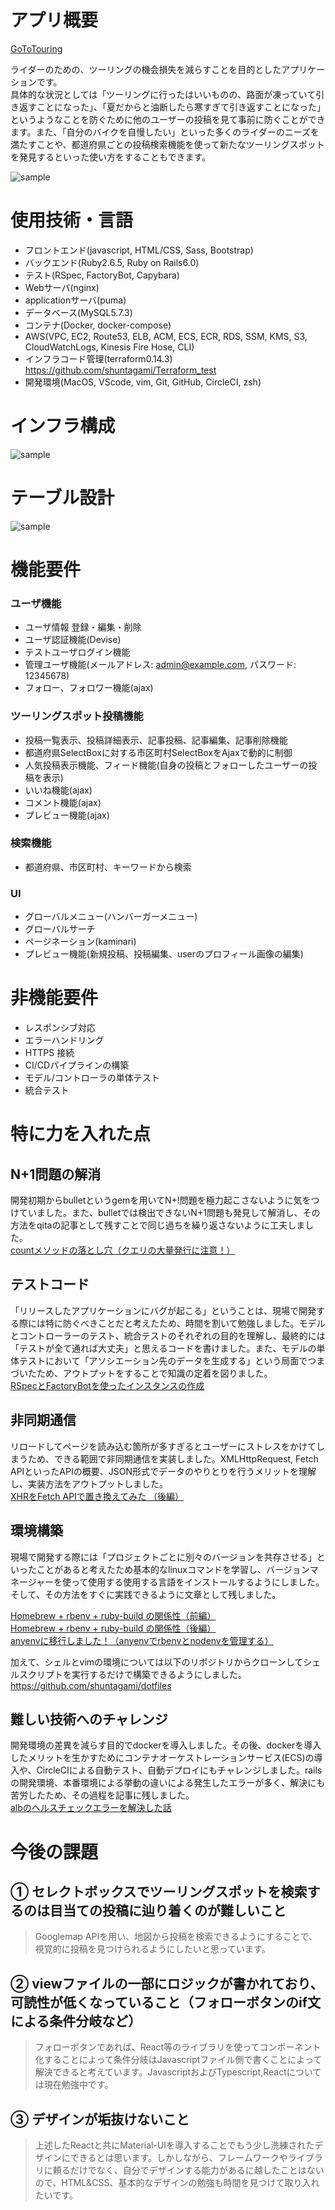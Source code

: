 # アプリ概要

[GoToTouring](http://touringtaro.work/)<br>

ライダーのための、ツーリングの機会損失を減らすことを目的としたアプリケーションです。<br>
具体的な状況としては「ツーリングに行ったはいいものの、路面が凍っていて引き返すことになった」、「夏だからと油断したら寒すぎて引き返すことになった」というようなことを防ぐために他のユーザーの投稿を見て事前に防ぐことができます。また、「自分のバイクを自慢したい」といった多くのライダーのニーズを満たすことや、都道府県ごとの投稿検索機能を使って新たなツーリングスポットを発見するといった使い方をすることもできます。

![sample](https://user-images.githubusercontent.com/69618840/102978259-96cddb00-4547-11eb-81be-7839e4939fc1.jpeg)


# 使用技術・言語

- フロントエンド(javascript, HTML/CSS, Sass, Bootstrap)
- バックエンド(Ruby2.6.5, Ruby on Rails6.0)
- テスト(RSpec, FactoryBot, Capybara)
- Webサーバ(nginx)
- applicationサーバ(puma)
- データベース(MySQL5.7.3)
- コンテナ(Docker, docker-compose)
- AWS(VPC, EC2, Route53, ELB, ACM, ECS, ECR, RDS, SSM, KMS, S3, CloudWatchLogs, Kinesis Fire Hose, CLI)
- インフラコード管理(terraform0.14.3) https://github.com/shuntagami/Terraform_test
- 開発環境(MacOS, VScode, vim, Git, GitHub, CircleCI, zsh)

# インフラ構成
![sample](https://user-images.githubusercontent.com/69618840/103174607-e04f5a80-48a6-11eb-84a1-04f9412439fd.png)

# テーブル設計
![sample](https://user-images.githubusercontent.com/69618840/103175014-3bcf1780-48aa-11eb-832d-990c75a5f714.png)

# 機能要件

### ユーザ機能

- ユーザ情報 登録・編集・削除
- ユーザ認証機能(Devise)
- テストユーザログイン機能
- 管理ユーザ機能(メールアドレス: admin@example.com, パスワード: 12345678)
- フォロー、フォロワー機能(ajax)

### ツーリングスポット投稿機能

- 投稿一覧表示、投稿詳細表示、記事投稿、記事編集、記事削除機能
- 都道府県SelectBoxに対する市区町村SelectBoxをAjaxで動的に制御
- 人気投稿表示機能、フィード機能(自身の投稿とフォローしたユーザーの投稿を表示)
- いいね機能(ajax)
- コメント機能(ajax)
- プレビュー機能(ajax)

### 検索機能

- 都道府県、市区町村、キーワードから検索

### UI

- グローバルメニュー(ハンバーガーメニュー)
- グローバルサーチ
- ページネーション(kaminari)
- プレビュー機能(新規投稿、投稿編集、userのプロフィール画像の編集)

# 非機能要件

- レスポンシブ対応
- エラーハンドリング
- HTTPS 接続
- CI/CDパイプラインの構築
- モデル/コントローラの単体テスト
- 統合テスト


# 特に力を入れた点

## N+1問題の解消

開発初期からbulletというgemを用いてN+!問題を極力起こさないように気をつけていました。また、bulletでは検出できないN+1問題も発見して解消し、その方法をqitaの記事として残すことで同じ過ちを繰り返さないように工夫しました。<br>
<a href="https://qiita.com/shuntagami23/items/3379fe1c8cae34355904">countメソッドの落とし穴（クエリの大量発行に注意！）</a>

## テストコード

「リリースしたアプリケーションにバグが起こる」ということは、現場で開発する際には特に防ぐべきことだと考えたため、時間を割いて勉強しました。モデルとコントローラーのテスト、統合テストのそれぞれの目的を理解し、最終的には「テストが全て通れば大丈夫」と思えるコードを書けました。また、モデルの単体テストにおいて「アソシエーション先のデータを生成する」という局面でつまづいたため、アウトプットをすることで知識の定着を図りました。<br>
<a href="https://qiita.com/shuntagami23/items/90d291bce5dbb75b8018">RSpecとFactoryBotを使ったインスタンスの作成</a>

## 非同期通信

リロードしてページを読み込む箇所が多すぎるとユーザーにストレスをかけてしまうため、できる範囲で非同期通信を実装しました。XMLHttpRequest, Fetch APIといったAPIの概要、JSON形式でデータのやりとりを行うメリットを理解し、実装方法をアウトプットしました。<br>
<a href="https://qiita.com/shuntagami23/items/cdbe3185a6307db8ce62">XHRをFetch APIで置き換えてみた （後編）</a>

## 環境構築

現場で開発する際には「プロジェクトごとに別々のバージョンを共存させる」といったことがあると考えたため基本的なlinuxコマンドを学習し、バージョンマネージャーを使って使用する使用する言語をインストールするようにしました。そして、その方法をすぐに実践できるように文章として残しました。<br>

<a href="https://qiita.com/shuntagami23/items/14c026496c0f895daa55">Homebrew + rbenv + ruby-build の関係性（前編）</a><br>
<a href="https://qiita.com/shuntagami23/items/05a5eb6d00c710619072">Homebrew + rbenv + ruby-build の関係性（後編）</a><br>
<a href="https://qiita.com/shuntagami23/items/c359eecf193a97ac7d31">anyenvに移行しました！（anyenvでrbenvとnodenvを管理する）</a><br>

加えて、シェルとvimの環境については以下のリポジトリからクローンしてシェルスクリプトを実行するだけで構築できるようにしました。<br>
https://github.com/shuntagami/dotfiles

## 難しい技術へのチャレンジ
開発環境の差異を減らす目的でdockerを導入しました。その後、dockerを導入したメリットを生かすためにコンテナオーケストレーションサービス(ECS)の導入や、CircleCIによる自動テスト、自動デプロイにもチャレンジしました。railsの開発環境、本番環境による挙動の違いによる発生したエラーが多く、解決にも苦労したため、その過程を記事に残しました。<br>
<a href="https://qiita.com/shuntagami23/items/264cc5e13006907c8ee9">albのヘルスチェックエラーを解決した話</a>

# 今後の課題

## ① セレクトボックスでツーリングスポットを検索するのは目当ての投稿に辿り着くのが難しいこと

> Googlemap APIを用い、地図から投稿を検索できるようにすることで、視覚的に投稿を見つけられるようにしたいと思っています。

## ② viewファイルの一部にロジックが書かれており、可読性が低くなっていること（フォローボタンのif文による条件分岐など）
> フォローボタンであれば、React等のライブラリを使ってコンポーネント化することによって条件分岐はJavascriptファイル側で書くことによって解決できると考えています。JavascriptおよびTypescript,Reactについては現在勉強中です。

## ③ デザインが垢抜けないこと
> 上述したReactと共にMaterial-UIを導入することでもう少し洗練されたデザインにできるとは思います。しかしながら、フレームワークやライブラリに頼るだけでなく、自分でデザインする能力があるに越したことはないので、HTML&CSS、基本的なデザインの勉強も時間を見つけて取り入れたいです。








































